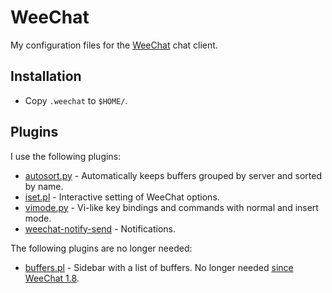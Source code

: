 # WeeChat

My configuration files for the [WeeChat](https://weechat.org/) chat client.

## Installation

* Copy `.weechat` to `$HOME/`.

## Plugins

I use the following plugins:

* [autosort.py](https://weechat.org/scripts/source/autosort.py.html/) -
  Automatically keeps buffers grouped by server and sorted by name.
* [iset.pl](https://weechat.org/scripts/source/iset.pl.html/) - Interactive
  setting of WeeChat options.
* [vimode.py](https://weechat.org/scripts/source/vimode.py.html/) - Vi-like key
  bindings and commands with normal and insert mode.
* [weechat-notify-send](https://github.com/s3rvac/weechat-notify-send) -
  Notifications.

The following plugins are no longer needed:

* [buffers.pl](https://weechat.org/scripts/source/buffers.pl.html/) - Sidebar
  with a list of buffers. No longer needed [since WeeChat
  1.8](https://weechat.org/files/releasenotes/ReleaseNotes-devel.html#v1.8_buflist_plugin).
